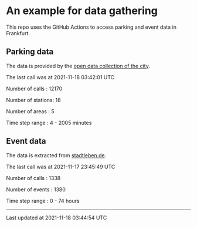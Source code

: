 # An example for data gathering

This repo uses the GitHub Actions to access parking and event data in Frankfurt.

## Parking data
The data is provided by the [open data collection of the city](https://www.offenedaten.frankfurt.de/).

The last call was at 2021-11-18 03:42:01 UTC

Number of calls   : 12170

Number of stations:    18

Number of areas   :     5

Time step range   :     4 -  2005 minutes


## Event data
The data is extracted from [stadtleben.de](https://stadtleben.de/frankfurt/).

The last call was at 2021-11-17 23:45:49 UTC

Number of calls   : 1338

Number of events  : 1380

Time step range   :    0 -   74 hours


----

Last updated at 2021-11-18 03:44:54 UTC
